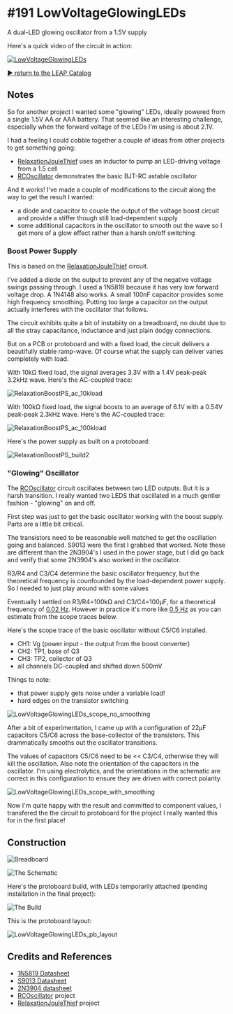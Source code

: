 # #191 LowVoltageGlowingLEDs

A dual-LED glowing oscillator from a 1.5V supply

Here's a quick video of the circuit in action:

[![LowVoltageGlowingLEDs](https://img.youtube.com/vi/Epwdpe0EQ0Y/0.jpg)](https://www.youtube.com/watch?v=Epwdpe0EQ0Y)


[:arrow_forward: return to the LEAP Catalog](https://leap.tardate.com)

## Notes

So for another project I wanted some "glowing" LEDs, ideally powered from a single 1.5V AA or AAA battery.
That seemed like an interesting challenge, especially when the forward voltage of the LEDs I'm using is about 2.1V.

I had a feeling I could cobble together a couple of ideas from other projects to get something going:
* [RelaxationJouleThief](../RelaxationJouleThief) uses an inductor to pump an LED-driving voltage from a 1.5 cell
* [RCOscillator](../RCOscillator) demonstrates the basic BJT-RC astable oscillator

And it works! I've made a couple of modifications to the circuit along the way to get the result I wanted:
* a diode and capacitor to couple the output of the voltage boost circuit and provide a stiffer though still load-dependent supply
* some additional capacitors in the oscillator to smooth out the wave so I get more of a glow effect rather than a harsh on/off switching

### Boost Power Supply

This is based on the [RelaxationJouleThief](../RelaxationJouleThief) circuit.

I've added a diode on the output to prevent any of the negative voltage swings passing through.
I used a 1N5819 because it has very low forward voltage drop. A 1N4148 also works.
A small 100nF capacitor provides some high frequency smoothing.
Putting too large a capacitor on the output actually interferes with the oscillator that follows.

The circuit exhibits quite a bit of instabiity on a breadboard, no doubt due to all the stray capacitance, inductance and just plain dodgy connections.

But on a PCB or protoboard and with a fixed load, the circuit delivers a beautifully stable ramp-wave.
Of course what the supply can deliver varies completely with load.

With 10kΩ fixed load, the signal averages 3.3V with a 1.4V peak-peak 3.2kHz wave. Here's the AC-coupled trace:

![RelaxationBoostPS_ac_10kload](./assets/RelaxationBoostPS_ac_10kload.gif?raw=true)

With 100kΩ fixed load, the signal boosts to an average of 6.1V with a 0.54V peak-peak 2.3kHz wave. Here's the AC-coupled trace:

![RelaxationBoostPS_ac_100kload](./assets/RelaxationBoostPS_ac_100kload.gif?raw=true)

Here's the power supply as built on a protoboard:

![RelaxationBoostPS_build2](./assets/RelaxationBoostPS_build2.jpg?raw=true)

### "Glowing" Oscillator

The [RCOscillator](../RCOscillator) circuit oscillates between two LED outputs. But it is a harsh transition.
I really wanted two LEDS that oscillated in a much gentler fashion - "glowing" on and off.

First step was just to get the basic oscillator working with the boost supply. Parts are a little bit critical.

The transistors need to be reasonable well matched to get the oscillation going and balanced.
S9013 were the first I grabbed that worked. Note these are different than the 2N3904's I used in the power stage,
but I did go back and verify that some 2N3904's also worked in the oscillator.

R3/R4 and C3/C4 determine the basic oscillator frequency, but the theoretical frequency is counfounded by the load-dependent power supply.
So I needed to just play around with some values

Eventually I settled on R3/R4=100kΩ and C3/C4=100μF, for a theoretical frequency of
[0.02 Hz](https://www.wolframalpha.com/input/?i=%28ln%282%29+*+%28+100000+*+100*10^-6+%2B+100000+*+100*10^-6+%29%29^-1).
However in practice it's more like [0.5 Hz](https://www.wolframalpha.com/input/?i=1%2F%289*0.2s%29) as you can estimate from the scope traces below.

Here's the scope trace of the basic oscillator without C5/C6 installed.
* CH1: Vg (power input - the output from the boost converter)
* CH2: TP1, base of Q3
* CH3: TP2, collector of Q3
* all channels DC-coupled and shifted down 500mV

Things to note:
* that power supply gets noise under a variable load!
* hard edges on the transistor switching

![LowVoltageGlowingLEDs_scope_no_smoothing](./assets/LowVoltageGlowingLEDs_scope_no_smoothing.gif?raw=true)

After a bit of experimentation, I came up with a configuration of 22µF capacitors C5/C6 across the base-collector of the transistors.
This drammatically smooths out the oscillator transitions.

The values of capacitors C5/C6 need to be << C3/C4, otherwise they will kill the oscillation.
Also note the orientation of the capacitors in the oscillator. I'm using electrolytics, and the orientations in the schematic are correct
in this configuration to ensure they are driven with correct polarity.

![LowVoltageGlowingLEDs_scope_with_smoothing](./assets/LowVoltageGlowingLEDs_scope_with_smoothing.gif?raw=true)

Now I'm quite happy with the result and committed to component values,
I transfered the the circuit to protoboard for the project I really wanted this for in the first place!

## Construction

![Breadboard](./assets/LowVoltageGlowingLEDs_bb.jpg?raw=true)

![The Schematic](./assets/LowVoltageGlowingLEDs_schematic.jpg?raw=true)

Here's the protoboard build, with LEDs temporarily attached (pending installation in the final project):

![The Build](./assets/LowVoltageGlowingLEDs_build.jpg?raw=true)

This is the protoboard layout:

![LowVoltageGlowingLEDs_pb_layout](./assets/LowVoltageGlowingLEDs_pb_layout.jpg?raw=true)

## Credits and References
* [1N5819 Datasheet](https://www.futurlec.com/Diodes/1N5819.shtml)
* [S9013 Datasheet](https://www.futurlec.com/Transistors/S9013.shtml)
* [2N3904 datasheet](https://www.futurlec.com/Transistors/2N3904.shtml)
* [RCOscillator](../RCOscillator) project
* [RelaxationJouleThief](../RelaxationJouleThief) project


